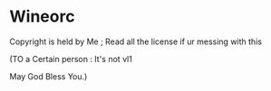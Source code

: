 # Wineorc

Copyright is held by Me ; Read all the license if ur messing with this


(TO a Certain person : It's not vl1

May God Bless You.)

